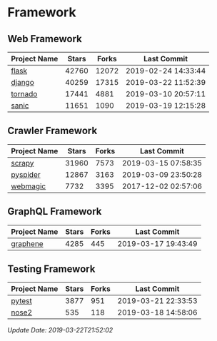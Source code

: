 # Framework

## Web Framework

| Project Name | Stars | Forks | Last Commit |
| ------------ | ----- | ----- | ----------- |
| [flask](https://github.com/pallets/flask) | 42760 | 12072 | 2019-02-24 14:33:44 |
| [django](https://github.com/django/django) | 40259 | 17315 | 2019-03-22 11:52:39 |
| [tornado](https://github.com/tornadoweb/tornado) | 17441 | 4881 | 2019-03-10 20:57:11 |
| [sanic](https://github.com/huge-success/sanic) | 11651 | 1090 | 2019-03-19 12:15:28 |

## Crawler Framework

| Project Name | Stars | Forks | Last Commit |
| ------------ | ----- | ----- | ----------- |
| [scrapy](https://github.com/scrapy/scrapy) | 31960 | 7573 | 2019-03-15 07:58:35 |
| [pyspider](https://github.com/binux/pyspider) | 12867 | 3163 | 2019-03-09 23:50:28 |
| [webmagic](https://github.com/code4craft/webmagic) | 7732 | 3395 | 2017-12-02 02:57:06 |

## GraphQL Framework

| Project Name | Stars | Forks | Last Commit |
| ------------ | ----- | ----- | ----------- |
| [graphene](https://github.com/graphql-python/graphene) | 4285 | 445 | 2019-03-17 19:43:49 |

## Testing Framework

| Project Name | Stars | Forks | Last Commit |
| ------------ | ----- | ----- | ----------- |
| [pytest](https://github.com/pytest-dev/pytest) | 3877 | 951 | 2019-03-21 22:33:53 |
| [nose2](https://github.com/nose-devs/nose2) | 535 | 118 | 2019-03-18 14:58:06 |

*Update Date: 2019-03-22T21:52:02*